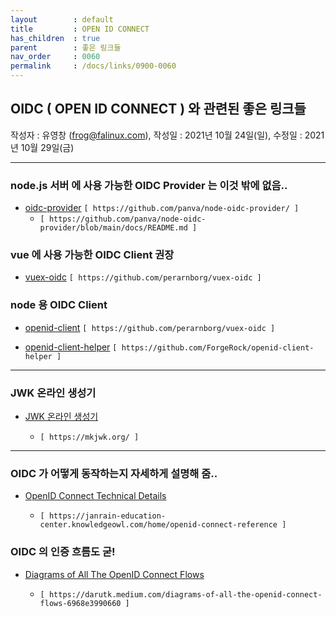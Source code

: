 ```yaml
---
layout        : default
title         : OPEN ID CONNECT
has_children  : true
parent        : 좋은 링크들
nav_order     : 0060
permalink     : /docs/links/0900-0060
---
```


## OIDC ( OPEN ID CONNECT ) 와 관련된 좋은 링크들
작성자 : 유영창 (frog@falinux.com), 작성일 : 2021년 10월 24일(일), 수정일 : 2021년 10월 29일(금)

---
### node.js 서버 에 사용 가능한 OIDC Provider 는 이것 밖에 없음..

- [oidc-provider](https://github.com/panva/node-oidc-provider/) `[ https://github.com/panva/node-oidc-provider/ ]`  
  *  `[ https://github.com/panva/node-oidc-provider/blob/main/docs/README.md ]`

### vue 에 사용 가능한 OIDC Client 권장

- [vuex-oidc](https://github.com/perarnborg/vuex-oidc) `[ https://github.com/perarnborg/vuex-oidc ]`

### node 용 OIDC Client 

- [openid-client](https://github.com/panva/node-openid-client) `[ https://github.com/perarnborg/vuex-oidc ]`

- [openid-client-helper](https://github.com/ForgeRock/openid-client-helper) `[ https://github.com/ForgeRock/openid-client-helper ]`

---

### JWK 온라인 생성기

- [JWK 온라인 생성기](https://mkjwk.org/)

  *  `[ https://mkjwk.org/ ]`

---

### OIDC 가 어떻게 동작하는지 자세하게 설명해 줌..
- [OpenID Connect Technical Details](https://janrain-education-center.knowledgeowl.com/home/openid-connect-reference)

  *  `[ https://janrain-education-center.knowledgeowl.com/home/openid-connect-reference ]`

### OIDC 의 인증 흐름도 굳!

- [Diagrams of All The OpenID Connect Flows](https://darutk.medium.com/diagrams-of-all-the-openid-connect-flows-6968e3990660)

  *  `[ https://darutk.medium.com/diagrams-of-all-the-openid-connect-flows-6968e3990660 ]`
